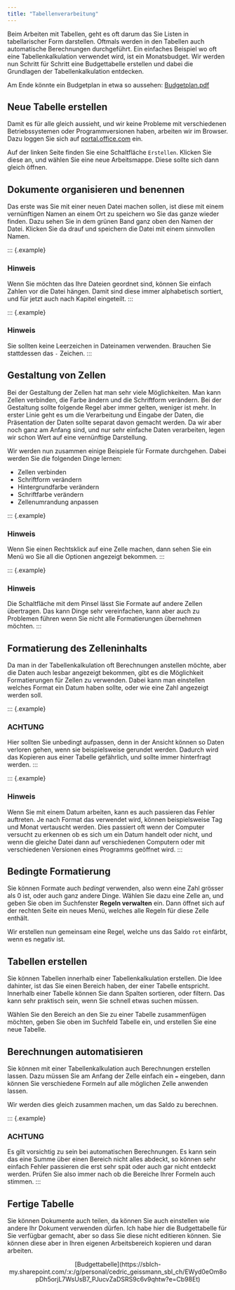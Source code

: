 ```yaml
---
title: "Tabellenverarbeitung"
---
```


Beim Arbeiten mit Tabellen, geht es oft darum das Sie Listen in tabellarischer
Form darstellen. Oftmals werden in den Tabellen auch automatische Berechnungen
durchgeführt. Ein einfaches Beispiel wo oft eine Tabellenkalkulation verwendet
wird, ist ein Monatsbudget. Wir werden nun Schritt für Schritt eine
Budgettabelle erstellen und dabei die Grundlagen der Tabellenkalkulation
entdecken.

Am Ende könnte ein Budgetplan in etwa so aussehen: [Budgetplan.pdf](res/01-Budgetplan.pdf)

## Neue Tabelle erstellen

Damit es für alle gleich aussieht, und wir keine Probleme mit verschiedenen
Betriebssystemen oder Programmversionen haben, arbeiten wir im Browser. Dazu
loggen Sie sich auf [portal.office.com](https://portal.office.com) ein.

Auf der linken Seite finden Sie eine Schaltfläche `Erstellen`. Klicken Sie
diese an, und wählen Sie eine neue Arbeitsmappe. Diese sollte sich dann gleich
öffnen.

## Dokumente organisieren und benennen

Das erste was Sie mit einer neuen Datei machen sollen, ist diese mit einem
vernünftigen Namen an einem Ort zu speichern wo Sie das ganze wieder finden.
Dazu sehen Sie in dem grünen Band ganz oben den Namen der Datei. Klicken Sie da
drauf und speichern die Datei mit einem sinnvollen Namen.

::: {.example}
### Hinweis

Wenn Sie möchten das Ihre Dateien geordnet sind, können Sie einfach Zahlen vor
die Datei hängen. Damit sind diese immer alphabetisch sortiert, und für jetzt
auch nach Kapitel eingeteilt.
:::

::: {.example}
### Hinweis

Sie sollten keine Leerzeichen in Dateinamen verwenden. Brauchen Sie stattdessen
das `-` Zeichen.
:::

## Gestaltung von Zellen

Bei der Gestaltung der Zellen hat man sehr viele Möglichkeiten. Man kann Zellen
verbinden, die Farbe ändern und die Schriftform verändern. Bei der Gestaltung
sollte folgende Regel aber immer gelten, weniger ist mehr. In erster Linie geht
es um die Verarbeitung und Eingabe der Daten, die Präsentation der Daten sollte
separat davon gemacht werden. Da wir aber noch ganz am Anfang sind, und nur
sehr einfache Daten verarbeiten, legen wir schon Wert auf eine vernünftige
Darstellung.

Wir werden nun zusammen einige Beispiele für Formate durchgehen. Dabei werden
Sie die folgenden Dinge lernen:

- Zellen verbinden
- Schriftform verändern
- Hintergrundfarbe verändern
- Schriftfarbe verändern
- Zellenumrandung anpassen

::: {.example}
### Hinweis

Wenn Sie einen Rechtsklick auf eine Zelle machen, dann sehen Sie ein Menü wo
Sie all die Optionen angezeigt bekommen.
:::

::: {.example}
### Hinweis

Die Schaltfläche mit dem Pinsel lässt Sie Formate auf andere Zellen übertragen.
Das kann Dinge sehr vereinfachen, kann aber auch zu Problemen führen wenn Sie
nicht alle Formatierungen übernehmen möchten.
:::

## Formatierung des Zelleninhalts

Da man in der Tabellenkalkulation oft Berechnungen anstellen möchte, aber die
Daten auch lesbar angezeigt bekommen, gibt es die Möglichkeit Formatierungen
für Zellen zu verwenden. Dabei kann man einstellen welches Format ein Datum
haben sollte, oder wie eine Zahl angezeigt werden soll.

::: {.example}
### ACHTUNG

Hier sollten Sie unbedingt aufpassen, denn in der Ansicht können so Daten
verloren gehen, wenn sie beispielsweise gerundet werden. Dadurch wird das
Kopieren aus einer Tabelle gefährlich, und sollte immer hinterfragt werden.
:::

::: {.example}
### Hinweis

Wenn Sie mit einem Datum arbeiten, kann es auch passieren das Fehler
auftreten. Je nach Format das verwendet wird, können beispielsweise Tag und
Monat vertauscht werden. Dies passiert oft wenn der Computer versucht zu
erkennen ob es sich um ein Datum handelt oder nicht, und wenn die gleiche Datei
dann auf verschiedenen Computern oder mit verschiedenen Versionen eines
Programms geöffnet wird.
:::

## Bedingte Formatierung

Sie können Formate auch *bedingt* verwenden, also wenn eine Zahl grösser als 0
ist, oder auch ganz andere Dinge. Wählen Sie dazu eine Zelle an, und geben Sie
oben im Suchfenster **Regeln verwalten** ein. Dann öffnet sich auf der rechten
Seite ein neues Menü, welches alle Regeln für diese Zelle enthält.

Wir erstellen nun gemeinsam eine Regel, welche uns das Saldo `rot` einfärbt,
wenn es negativ ist.

## Tabellen erstellen

Sie können Tabellen innerhalb einer Tabellenkalkulation erstellen. Die Idee
dahinter, ist das Sie einen Bereich haben, der einer Tabelle entspricht.
Innerhalb einer Tabelle können Sie dann Spalten sortieren, oder filtern. Das
kann sehr praktisch sein, wenn Sie schnell etwas suchen müssen.

Wählen Sie den Bereich an den Sie zu einer Tabelle zusammenfügen möchten, geben
Sie oben im Suchfeld Tabelle ein, und erstellen Sie eine neue Tabelle.

## Berechnungen automatisieren

Sie können mit einer Tabellenkalkulation auch Berechnungen erstellen lassen.
Dazu müssen Sie am Anfang der Zelle einfach ein `=` eingeben, dann können Sie
verschiedene Formeln auf alle möglichen Zelle anwenden lassen.

Wir werden dies gleich zusammen machen, um das Saldo zu berechnen.

::: {.example}
### ACHTUNG

Es gilt vorsichtig zu sein bei automatischen Berechnungen. Es kann sein das
eine Summe über einen Bereich nicht alles abdeckt, so können sehr einfach
Fehler passieren die erst sehr spät oder auch gar nicht entdeckt werden. Prüfen
Sie also immer nach ob die Bereiche Ihrer Formeln auch stimmen.
:::

## Fertige Tabelle

Sie können Dokumente auch teilen, da können Sie auch einstellen wie andere Ihr
Dokument verwenden dürfen. Ich habe hier die Budgettabelle für Sie verfügbar
gemacht, aber so dass Sie diese nicht editieren können. Sie können diese aber
in Ihren eigenen Arbeitsbereich kopieren und daran arbeiten.

<center>
[Budgettabelle](https://sblch-my.sharepoint.com/:x:/g/personal/cedric_geissmann_sbl_ch/EWyd0eOm8opDh5orjL7WsUsB7_PJucvZaDSRS9c6v9qhtw?e=Cb98Et)
</center>
